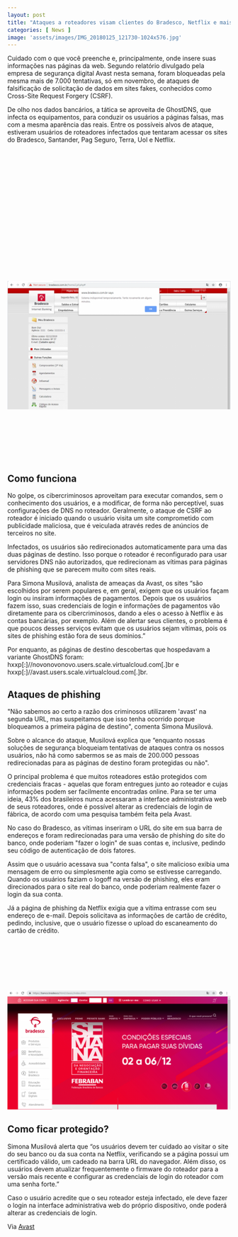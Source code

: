 ```yaml
---
layout: post
title: "Ataques a roteadores visam clientes do Bradesco, Netflix e mais"
categories: [ News ]
image: 'assets/images/IMG_20180125_121730-1024x576.jpg'
---
```


Cuidado com o que você preenche e, principalmente, onde insere suas informações nas páginas da web. Segundo relatório divulgado pela empresa de segurança digital Avast nesta semana, foram bloqueadas pela mesma mais de 7.000 tentativas, só em novembro, de ataques de falsificação de solicitação de dados em sites fakes, conhecidos como Cross-Site Request Forgery (CSRF).

De olho nos dados bancários, a tática se aproveita de GhostDNS, que infecta os equipamentos, para conduzir os usuários a páginas falsas, mas com a mesma aparência das reais. Entre os possíveis alvos de ataque, estiveram usuários de roteadores infectados que tentaram acessar os sites do Bradesco, Santander, Pag Seguro, Terra, Uol e Netflix.

<!-- QUADRADO -->
<script async src="//pagead2.googlesyndication.com/pagead/js/adsbygoogle.js"></script>
<ins class="adsbygoogle"
style="display:inline-block;width:336px;height:280px"
data-ad-client="ca-pub-2838251107855362"
data-ad-slot="5351066970"></ins>
<script>
(adsbygoogle = window.adsbygoogle || []).push({});
</script>

![Ataques](/assets/images/281283.529563-pagina-nao-segura-web.png)

<!-- MINI ANÚNCIO -->
<script async src="//pagead2.googlesyndication.com/pagead/js/adsbygoogle.js"></script>
<!-- Games Root -->
<ins class="adsbygoogle"
style="display:inline-block;width:730px;height:95px"
data-ad-client="ca-pub-2838251107855362"
data-ad-slot="5351066970"></ins>
<script>
(adsbygoogle = window.adsbygoogle || []).push({});
</script>

## Como funciona

No golpe, os cibercriminosos aproveitam para executar comandos, sem o conhecimento dos usuários, e a modificar, de forma não perceptível, suas configurações de DNS no roteador. Geralmente, o ataque de CSRF ao roteador é iniciado quando o usuário visita um site comprometido com publicidade maliciosa, que é veiculada através redes de anúncios de terceiros no site.

Infectados, os usuários são redirecionados automaticamente para uma das duas páginas de destino. Isso porque o roteador é reconfigurado para usar servidores DNS não autorizados, que redirecionam as vítimas para páginas de phishing que se parecem muito com sites reais.

Para Simona Musilová, analista de ameaças da Avast, os sites “são escolhidos por serem populares e, em geral, exigem que os usuários façam login ou insiram informações de pagamentos. Depois que os usuários fazem isso, suas credenciais de login e informações de pagamentos vão diretamente para os cibercriminosos, dando a eles o acesso à Netflix e às contas bancárias, por exemplo. Além de alertar seus clientes, o problema é que poucos desses serviços evitam que os usuários sejam vítimas, pois os sites de phishing estão fora de seus domínios.”

Por enquanto, as páginas de destino descobertas que hospedavam a variante GhostDNS foram: hxxp[:]//novonovonovo.users.scale.virtualcloud.com[.]br e hxxp[:]//avast.users.scale.virtualcloud.com[.]br.

<!-- RETANGULO LARGO 2 -->
<script async src="//pagead2.googlesyndication.com/pagead/js/adsbygoogle.js"></script>
<ins class="adsbygoogle"
style="display:block; text-align:center;"
data-ad-layout="in-article"
data-ad-format="fluid"
data-ad-client="ca-pub-2838251107855362"
data-ad-slot="8549252987"></ins>
<script>
(adsbygoogle = window.adsbygoogle || []).push({});
</script>

## Ataques de phishing

"Não sabemos ao certo a razão dos criminosos utilizarem 'avast' na segunda URL, mas suspeitamos que isso tenha ocorrido porque bloqueamos a primeira página de destino", comenta Simona Musilová.

Sobre o alcance do ataque, Musilová explica que “enquanto nossas soluções de segurança bloqueiam tentativas de ataques contra os nossos usuários, não há como sabermos se as mais de 200.000 pessoas redirecionadas para as páginas de destino foram protegidas ou não".

O principal problema é que muitos roteadores estão protegidos com credenciais fracas - aquelas que foram entregues junto ao roteador e cujas informações podem ser facilmente encontradas online. Para se ter uma ideia, 43% dos brasileiros nunca acessaram a interface administrativa web de seus roteadores, onde é possível alterar as credenciais de login de fábrica, de acordo com uma pesquisa também feita pela Avast.

No caso do Bradesco, as vítimas inseriram o URL do site em sua barra de endereços e foram redirecionadas para uma versão de phishing do site do banco, onde poderiam "fazer o login" de suas contas e, inclusive, pedindo seu código de autenticação de dois fatores.

<!-- RETANGULO LARGO -->
<script async src="https://pagead2.googlesyndication.com/pagead/js/adsbygoogle.js"></script>
<!-- Informat -->
<ins class="adsbygoogle"
style="display:block"
data-ad-client="ca-pub-2838251107855362"
data-ad-slot="2327980059"
data-ad-format="auto"
data-full-width-responsive="true"></ins>
<script>
(adsbygoogle = window.adsbygoogle || []).push({});
</script>

Assim que o usuário acessava sua "conta falsa", o site malicioso exibia uma mensagem de erro ou simplesmente agia como se estivesse carregando. Quando os usuários faziam o logoff na versão de phishing, eles eram direcionados para o site real do banco, onde poderiam realmente fazer o login da sua conta.

Já a página de phishing da Netflix exigia que a vítima entrasse com seu endereço de e-mail. Depois solicitava as informações de cartão de crédito, pedindo, inclusive, que o usuário fizesse o upload do escaneamento do cartão de crédito.

<!-- MINI ANÚNCIO -->
<script async src="//pagead2.googlesyndication.com/pagead/js/adsbygoogle.js"></script>
<!-- Games Root -->
<ins class="adsbygoogle"
style="display:inline-block;width:730px;height:95px"
data-ad-client="ca-pub-2838251107855362"
data-ad-slot="5351066970"></ins>
<script>
(adsbygoogle = window.adsbygoogle || []).push({});
</script>

![Ataques](/assets/images/281285.529565-pagina-web-segura.png)

## Como ficar protegido?

Simona Musilová alerta que “os usuários devem ter cuidado ao visitar o site do seu banco ou da sua conta na Netflix, verificando se a página possui um certificado válido, um cadeado na barra URL do navegador. Além disso, os usuários devem atualizar frequentemente o firmware do roteador para a versão mais recente e configurar as credenciais de login do roteador com uma senha forte.”

Caso o usuário acredite que o seu roteador esteja infectado, ele deve fazer o login na interface administrativa web do próprio dispositivo, onde poderá alterar as credenciais de login.

Via [Avast](https://decoded.avast.io/simonamusilova/ghostdns-exploit-kit-strikes-back/)
